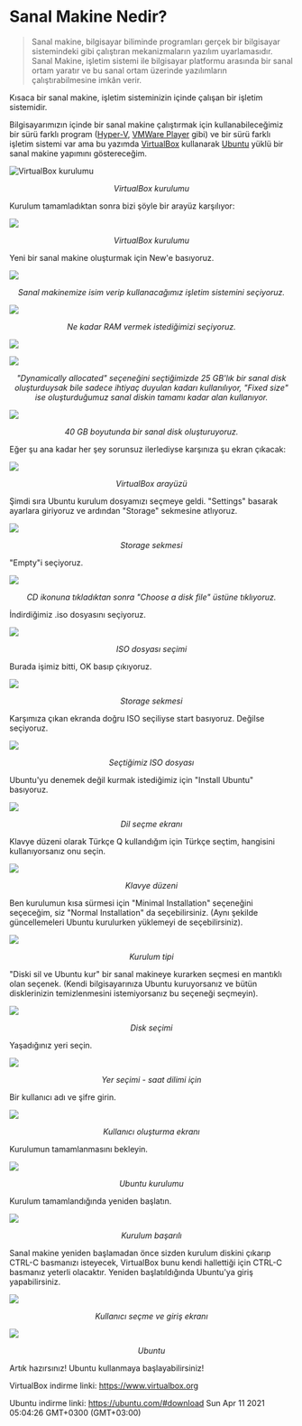 # Sanal Makine Nedir?
> Sanal makine, bilgisayar biliminde programları gerçek bir bilgisayar sistemindeki gibi çalıştıran mekanizmaların yazılım uyarlamasıdır. Sanal Makine, işletim sistemi ile bilgisayar platformu arasında bir sanal ortam yaratır ve bu sanal ortam üzerinde yazılımların çalıştırabilmesine imkân verir.

Kısaca bir sanal makine, işletim sisteminizin içinde çalışan bir işletim sistemidir.

Bilgisayarımızın içinde bir sanal makine çalıştırmak için kullanabileceğimiz bir sürü farklı program ([Hyper-V](https://docs.microsoft.com/en-us/virtualization/hyper-v-on-windows/quick-start/enable-hyper-v), [VMWare Player](https://my.vmware.com/en/web/vmware/downloads/details?downloadGroup=WKST-PLAYER-1611&productId=1039&rPId=63655) gibi) ve bir sürü farklı işletim sistemi var ama bu yazımda [VirtualBox](https://www.virtualbox.org/) kullanarak [Ubuntu](https://ubuntu.com/#download) yüklü bir sanal makine yapımını göstereceğim.

![](http://localhost:2057/assets/images/virtualbox.png "VirtualBox kurulumu")
<center><i>VirtualBox kurulumu</i></center>

Kurulum tamamladıktan sonra bizi şöyle bir arayüz karşılıyor:

![](http://localhost:2057/assets/images/virtualbox-ilk.png)
<center><i>VirtualBox kurulumu</i></center>

Yeni bir sanal makine oluşturmak için New'e basıyoruz.

![](http://localhost:2057/assets/images/virtualbox-2.png)
<center><i>Sanal makinemize isim verip kullanacağımız işletim sistemini seçiyoruz.</i></center>

![](http://localhost:2057/assets/images/virtualbox-3.png)
<center><i>Ne kadar RAM vermek istediğimizi seçiyoruz.</i></center>

![](http://localhost:2057/assets/images/virtualbox-4.png)

![](http://localhost:2057/assets/images/virtualbox-5.png)
<center><i>"Dynamically allocated" seçeneğini seçtiğimizde 25 GB'lık bir sanal disk oluşturduysak bile sadece ihtiyaç duyulan kadarı kullanılıyor, "Fixed size" ise oluşturduğumuz sanal diskin tamamı kadar alan kullanıyor.</i></center>

![](http://localhost:2057/assets/images/virtualbox-6.png)
<center><i>40 GB boyutunda bir sanal disk oluşturuyoruz.</i></center>

Eğer şu ana kadar her şey sorunsuz ilerlediyse karşınıza şu ekran çıkacak:

![](http://localhost:2057/assets/images/virtualbox-7.png)
<center><i>VirtualBox arayüzü</i></center>

Şimdi sıra Ubuntu kurulum dosyamızı seçmeye geldi. "Settings" basarak ayarlara giriyoruz ve ardından "Storage" sekmesine atlıyoruz.

![](http://localhost:2057/assets/images/virtualbox-8.png)
<center><i>Storage sekmesi</i></center>

"Empty"i seçiyoruz.

![](http://localhost:2057/assets/images/virtualbox-9.png)
<center><i>CD ikonuna tıkladıktan sonra "Choose a disk file" üstüne tıklıyoruz.</i></center>

İndirdiğimiz .iso dosyasını seçiyoruz.

![](http://localhost:2057/assets/images/virtualbox-10.png)
<center><i>ISO dosyası seçimi</i></center>

Burada işimiz bitti, OK basıp çıkıyoruz.

![](http://localhost:2057/assets/images/virtualbox-11.png)
<center><i>Storage sekmesi</i></center>

Karşımıza çıkan ekranda doğru ISO seçiliyse start basıyoruz. Değilse seçiyoruz.

![](http://localhost:2057/assets/images/virtualbox-12.png)
<center><i>Seçtiğimiz ISO dosyası</i></center>

Ubuntu'yu denemek değil kurmak istediğimiz için "Install Ubuntu" basıyoruz.

![](http://localhost:2057/assets/images/virtualbox-13.png)
<center><i>Dil seçme ekranı</i></center>

Klavye düzeni olarak Türkçe Q kullandığım için Türkçe seçtim, hangisini kullanıyorsanız onu seçin.

![](http://localhost:2057/assets/images/virtualbox-14.png)
<center><i>Klavye düzeni</i></center>

Ben kurulumun kısa sürmesi için "Minimal Installation" seçeneğini seçeceğim, siz "Normal Installation" da seçebilirsiniz. (Aynı şekilde güncellemeleri Ubuntu kurulurken yüklemeyi de seçebilirsiniz).

![](http://localhost:2057/assets/images/virtualbox-15.png)
<center><i>Kurulum tipi</i></center>

"Diski sil ve Ubuntu kur" bir sanal makineye kurarken seçmesi en mantıklı olan seçenek. (Kendi bilgisayarınıza Ubuntu kuruyorsanız ve bütün disklerinizin temizlenmesini istemiyorsanız bu seçeneği seçmeyin).

![](http://localhost:2057/assets/images/virtualbox-16.png)
<center><i>Disk seçimi</i></center>

Yaşadığınız yeri seçin.

![](http://localhost:2057/assets/images/virtualbox-17.png)
<center><i>Yer seçimi - saat dilimi için</i></center>

Bir kullanıcı adı ve şifre girin.

![](http://localhost:2057/assets/images/virtualbox-18.png)
<center><i>Kullanıcı oluşturma ekranı</i></center>

Kurulumun tamamlanmasını bekleyin.

![](http://localhost:2057/assets/images/virtualbox-19.png)
<center><i>Ubuntu kurulumu</i></center>

Kurulum tamamlandığında yeniden başlatın.

![](http://localhost:2057/assets/images/virtualbox-20.png)
<center><i>Kurulum başarılı</i></center>

Sanal makine yeniden başlamadan önce sizden kurulum diskini çıkarıp CTRL-C basmanızı isteyecek, VirtualBox bunu kendi hallettiği için CTRL-C basmanız yeterli olacaktır. Yeniden başlatıldığında Ubuntu'ya giriş yapabilirsiniz.

![](http://localhost:2057/assets/images/virtualbox-21.png)
<center><i>Kullanıcı seçme ve giriş ekranı</i></center>

![](http://localhost:2057/assets/images/virtualbox-22.png)
<center><i>Ubuntu</i></center>

Artık hazırsınız! Ubuntu kullanmaya başlayabilirsiniz!

VirtualBox indirme linki: https://www.virtualbox.org

Ubuntu indirme linki: https://ubuntu.com/#download
Sun Apr 11 2021 05:04:26 GMT+0300 (GMT+03:00)